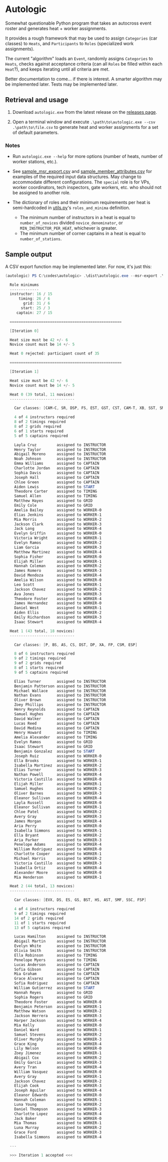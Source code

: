 # Autologic

Somewhat questionable Python program that takes an autocross event roster and generates heat + worker assignments.

It provides a rough framework that may be used to assign `Categories` (car classes) to `Heats`, and `Participants` to `Roles` (specialized work assignments).

The current "algorithm" loads an `Event`, randomly assigns `Categories` to `Heats`, checks against acceptance criteria (can all `Roles` be filled within each `Heat`?), and keeps iterating until all criteria are met.

Better documentation to come... if there is interest. A smarter algorithm may be implemented later. Tests may be implemented later.

## Retrieval and usage

1. Download `autologic.exe` from the latest release on the [releases page](https://github.com/joshuavictorchen/autologic/releases/).

2. Open a terminal window and execute `.\path\to\autologic.exe --csv .\path\to\file.csv` to generate heat and worker assignments for a set of default parameters.

### Notes

- Run `autologic.exe --help` for more options (number of heats, number of worker stations, etc.).

- See [sample_msr_export.csv](./tests/sample_msr_export.csv) and [sample_member_attributes.csv](./tests/sample_member_attributes.csv) for examples of the required input data structures. May change to accommodate different configurations. The `special` role is for VPs, worker coordinators, tech inspectors, gate workers, etc. who should not be assigned to another role.

- The dictionary of roles and their minimum requirements per heat is semi-hardcoded in [utils.py](./source/utils.py)'s `roles_and_minima` definition.
  - The minimum number of instructors in a heat is equal to `number_of_novices` divided `novice_denominator`, or `MIN_INSTRUCTOR_PER_HEAT`, whichever is greater.
  - The minimum number of corner captains in a heat is equal to `number_of_stations`.

## Sample output

A CSV export function may be implemented later. For now, it's just this:

```powershell
(autologic) PS C:\codes\autologic> .\dist\autologic.exe --msr-export .\dist\sample_msr_export.csv --member-attributes .\dist\sample_member_attributes.csv

  Role minimums
  -------------
  instructor: 16 / 15
      timing: 26 / 6
        grid: 31 / 6
       start: 25 / 3
     captain: 27 / 15

  ==================================================

  [Iteration 0]

  Heat size must be 42 +/- 6
  Novice count must be 14 +/- 5

  Heat 0 rejected: participant count of 35

  ==================================================

  [Iteration 1]

  Heat size must be 42 +/- 6
  Novice count must be 14 +/- 5

  Heat 0 (39 total, 11 novices)
  -----------------------------

    Car classes: [CAM-C, SR, DSP, FS, EST, GST, CST, CAM-T, XB, SST, SM]

    4 of 4 instructors required
    8 of 2 timings required
    8 of 2 grids required
    6 of 1 starts required
    5 of 5 captains required

    Layla Cruz         assigned to INSTRUCTOR
    Henry Taylor       assigned to INSTRUCTOR
    Abigail Moreno     assigned to INSTRUCTOR
    Noah Johnson       assigned to INSTRUCTOR
    Emma Williams      assigned to CAPTAIN
    Charlotte Jordan   assigned to CAPTAIN
    Sophia Davis       assigned to CAPTAIN
    Joseph Hall        assigned to CAPTAIN
    Chloe Green        assigned to CAPTAIN
    Aiden Lewis        assigned to START
    Theodore Carter    assigned to TIMING
    Samuel Allen       assigned to TIMING
    Matthew Hayes      assigned to GRID
    Emily Cole         assigned to GRID
    Amelia Bailey      assigned to WORKER-0
    Elias Jenkins      assigned to WORKER-1
    Mia Morris         assigned to WORKER-2
    Jackson Clark      assigned to WORKER-3
    Jack Long          assigned to WORKER-4
    Evelyn Griffin     assigned to WORKER-0
    Victoria Wright    assigned to WORKER-1
    Evelyn Ramos       assigned to WORKER-2
    Liam Garcia        assigned to WORKER-3
    Matthew Martinez   assigned to WORKER-4
    Sophia Fisher      assigned to WORKER-0
    Elijah Miller      assigned to WORKER-1
    Hannah Coleman     assigned to WORKER-2
    James Romero       assigned to WORKER-3
    David Mendoza      assigned to WORKER-4
    Amelia Wilson      assigned to WORKER-0
    Leo Scott          assigned to WORKER-1
    Jackson Chavez     assigned to WORKER-2
    Ava Jones          assigned to WORKER-3
    Theodore Foster    assigned to WORKER-4
    James Hernandez    assigned to WORKER-0
    Daniel West        assigned to WORKER-1
    Aiden Ellis        assigned to WORKER-2
    Emily Richardson   assigned to WORKER-3
    Isaac Stewart      assigned to WORKER-4

  Heat 1 (43 total, 18 novices)
  -----------------------------

    Car classes: [P, BS, AS, CS, DST, DP, XA, FP, CSM, ESP]

    8 of 6 instructors required
    9 of 2 timings required
    9 of 2 grids required
    8 of 1 starts required
    9 of 5 captains required

    Elias Turner       assigned to INSTRUCTOR
    Benjamin Patterson assigned to INSTRUCTOR
    Michael Wallace    assigned to INSTRUCTOR
    Nathan Evans       assigned to INSTRUCTOR
    Oliver Brown       assigned to INSTRUCTOR
    Zoey Phillips      assigned to INSTRUCTOR
    Henry Reynolds     assigned to CAPTAIN
    Samuel Hughes      assigned to CAPTAIN
    David Walker       assigned to CAPTAIN
    Lucas Reed         assigned to CAPTAIN
    David Medina       assigned to CAPTAIN
    Henry Howard       assigned to TIMING
    Amelia Alexander   assigned to TIMING
    Evelyn Ramos       assigned to GRID
    Isaac Stewart      assigned to GRID
    Benjamin Gonzalez  assigned to START
    Joseph Ruiz        assigned to WORKER-0
    Ella Brooks        assigned to WORKER-1
    Isabella Martinez  assigned to WORKER-2
    Elias Turner       assigned to WORKER-3
    Nathan Powell      assigned to WORKER-4
    Victoria Castillo  assigned to WORKER-0
    Elijah Miller      assigned to WORKER-1
    Samuel Hughes      assigned to WORKER-2
    Oliver Barnes      assigned to WORKER-3
    Eleanor Sullivan   assigned to WORKER-4
    Layla Russell      assigned to WORKER-0
    Eleanor Sullivan   assigned to WORKER-1
    Chloe Patel        assigned to WORKER-2
    Avery Gray         assigned to WORKER-3
    James Morgan       assigned to WORKER-4
    Aria Perry         assigned to WORKER-0
    Isabella Simmons   assigned to WORKER-1
    Ella Bryant        assigned to WORKER-2
    Aria Parker        assigned to WORKER-3
    Penelope Adams     assigned to WORKER-4
    William Rodriguez  assigned to WORKER-0
    Charlotte Cooper   assigned to WORKER-1
    Michael Harris     assigned to WORKER-2
    Victoria Castillo  assigned to WORKER-3
    Isabella Ortiz     assigned to WORKER-4
    Alexander Moore    assigned to WORKER-0
    Mia Henderson      assigned to WORKER-1

  Heat 2 (44 total, 13 novices)
  -----------------------------

    Car classes: [EVX, DS, ES, GS, BST, HS, AST, SMF, SSC, FSP]

    4 of 4 instructors required
    9 of 2 timings required
    14 of 2 grids required
    11 of 1 starts required
    13 of 5 captains required

    Lucas Hamilton     assigned to INSTRUCTOR
    Abigail Martin     assigned to INSTRUCTOR
    Evelyn White       assigned to INSTRUCTOR
    Olivia Smith       assigned to INSTRUCTOR
    Ella Robinson      assigned to TIMING
    Penelope Myers     assigned to TIMING
    Lucas Anderson     assigned to CAPTAIN
    Sofia Gibson       assigned to CAPTAIN
    Mia Graham         assigned to CAPTAIN
    Grace Alvarez      assigned to CAPTAIN
    Sofia Rodriguez    assigned to CAPTAIN
    William Gutierrez  assigned to START
    Hannah Reyes       assigned to GRID
    Sophia Rogers      assigned to GRID
    Theodore Foster    assigned to WORKER-0
    Benjamin Peterson  assigned to WORKER-1
    Matthew Watson     assigned to WORKER-2
    Jackson Herrera    assigned to WORKER-3
    Harper Jackson     assigned to WORKER-4
    Mia Kelly          assigned to WORKER-0
    Daniel Ward        assigned to WORKER-1
    Samuel Stevens     assigned to WORKER-2
    Oliver Murphy      assigned to WORKER-3
    Grace King         assigned to WORKER-4
    Lily Nelson        assigned to WORKER-0
    Zoey Jimenez       assigned to WORKER-1
    Abigail Cox        assigned to WORKER-2
    Emily Garcia       assigned to WORKER-3
    Avery Tran         assigned to WORKER-4
    William Vasquez    assigned to WORKER-0
    Avery Gray         assigned to WORKER-1
    Jackson Chavez     assigned to WORKER-2
    Elijah Cook        assigned to WORKER-3
    Joseph Aguilar     assigned to WORKER-4
    Eleanor Edwards    assigned to WORKER-0
    Hannah Coleman     assigned to WORKER-1
    Luna Young         assigned to WORKER-2
    Daniel Thompson    assigned to WORKER-3
    Charlotte Lopez    assigned to WORKER-4
    Jack Baker         assigned to WORKER-0
    Mia Thomas         assigned to WORKER-1
    Luna Murray        assigned to WORKER-2
    Grace Ford         assigned to WORKER-3
    Isabella Simmons   assigned to WORKER-4

  ---

  >>> Iteration 1 accepted <<<
```
